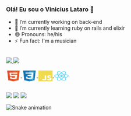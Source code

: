 ### Olá! Eu sou o Vinicius Lataro 👋

- 🔭 I’m currently working on back-end
- 🌱 I’m currently learning ruby on rails and elixir
- 😄 Pronouns: he/his
- ⚡ Fun fact: I'm a musician

<div style="display: inline_block"><br>
  <a href="https://github.com/viniLataro">
  <img height="150em" src="https://github-readme-stats.vercel.app/api?username=viniLataro&show_icons=true&theme=dark&include_all_commits=true&count_private=true"/>
  <img height="150em" src="https://github-readme-stats.vercel.app/api/top-langs/?username=viniLataro&layout=compact&langs_count=7&theme=dark"/>    
</div>
  
<div style="display: inline_block"><br>
    <img align="center" alt="Vini-HTML" height="30" width="40" src="https://raw.githubusercontent.com/devicons/devicon/master/icons/html5/html5-original.svg">
    <img align="center" alt="Vini-CSS" height="30" width="40" src="https://raw.githubusercontent.com/devicons/devicon/master/icons/css3/css3-original.svg">
  <img align="center" alt="Vini-Js" height="30" width="40" src="https://raw.githubusercontent.com/devicons/devicon/master/icons/javascript/javascript-plain.svg">
  <img align="center" alt="Vini-React" height="30" width="40" src="https://raw.githubusercontent.com/devicons/devicon/master/icons/react/react-original.svg"> 
</div>
  
##
  
<div> 
    <a href = "mailto:viniciusr.lataro@gmail.com"><img src="https://img.shields.io/badge/-Gmail-%23333?style=for-the-badge&logo=gmail&logoColor=white" target="_blank"></a>
  <a href="https://www.linkedin.com/in/vinicius-lataro-540857b7/" target="_blank"><img src="https://img.shields.io/badge/-LinkedIn-%230077B5?style=for-the-badge&logo=linkedin&logoColor=white" target="_blank"></a> 
  <a href="https://www.instagram.com/vini_lataro/" target="_blank"><img src="https://img.shields.io/badge/-Instagram-%23E4405F?style=for-the-badge&logo=instagram&logoColor=white" target="_blank"></a>

![Snake animation](https://github.com/viniLataro/viniLataro/blob/output/github-contribution-grid-snake.svg)
 
</div>
